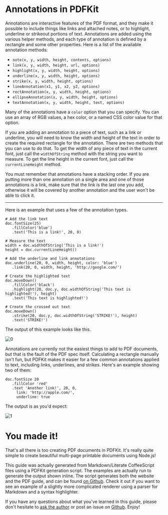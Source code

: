 # Annotations in PDFKit

Annotations are interactive features of the PDF format, and they make it
possible to include things like links and attached notes, or to highlight,
underline or strikeout portions of text. Annotations are added using the
various helper methods, and each type of annotation is defined by a rectangle
and some other properties. Here is a list of the available annotation methods:

* `note(x, y, width, height, contents, options)`
* `link(x, y, width, height, url, options)`
* `highlight(x, y, width, height, options)`
* `underline(x, y, width, height, options)`
* `strike(x, y, width, height, options)`
* `lineAnnotation(x1, y1, x2, y2, options)`
* `rectAnnotation(x, y, width, height, options)`
* `ellipseAnnotation(x, y, width, height, options)`
* `textAnnotation(x, y, width, height, text, options)`

Many of the annotations have a `color` option that you can specify. You can
use an array of RGB values, a hex color, or a named CSS color value for that
option.

If you are adding an annotation to a piece of text, such as a link or
underline, you will need to know the width and height of the text in order to
create the required rectangle for the annotation. There are two methods that
you can use to do that. To get the width of any piece of text in the current
font, just call the `widthOfString` method with the string you want to
measure. To get the line height in the current font, just call the
`currentLineHeight` method.

You must remember that annotations have a stacking order. If you are putting
more than one annotation on a single area and one of those annotations is a
link, make sure that the link is the last one you add, otherwise it will be
covered by another annotation and the user won't be able to click it.

* * *

Here is an example that uses a few of the annotation types.

    # Add the link text
    doc.fontSize(25)
       .fillColor('blue')
       .text('This is a link!', 20, 0)
     
    # Measure the text
    width = doc.widthOfString('This is a link!')
    height = doc.currentLineHeight()   
     
    # Add the underline and link annotations
    doc.underline(20, 0, width, height, color: 'blue')
       .link(20, 0, width, height, 'http://google.com/')
     
    # Create the highlighted text   
    doc.moveDown()
       .fillColor('black')
       .highlight(20, doc.y, doc.widthOfString('This text is highlighted!'), height)
       .text('This text is highlighted!')
     
    # Create the crossed out text   
    doc.moveDown()
       .strike(20, doc.y, doc.widthOfString('STRIKE!'), height)
       .text('STRIKE!')

The output of this example looks like this.

![0](images/annotations.png)

Annotations are currently not the easiest things to add to PDF documents, but
that is the fault of the PDF spec itself. Calculating a rectangle manually isn't
fun, but PDFKit makes it easier for a few common annotations applied to text, including
links, underlines, and strikes.  Here's an example showing two of them:

    doc.fontSize 20
       .fillColor 'red'
       .text 'Another link!', 20, 0,
         link: 'http://apple.com/',
         underline: true

The output is as you'd expect:
         
![1]()

# You made it!

That's all there is too creating PDF documents in PDFKit. It's really quite
simple to create beautiful multi-page printable documents using Node.js!

This guide was actually generated from Markdown/Literate CoffeeScript files using a 
PDFKit generation script. The examples are actually run to generate the output shown
inline. The script generates both the website and the PDF guide, and 
can be found [on Github](http://github.com/devongovett/pdfkit/tree/master/docs/generate.coffee).
Check it out if you want to see an example of a slightly more complicated renderer using
a parser for Markdown and a syntax highlighter.

If you have any questions about what you've learned in this guide, please don't
hesitate to [ask the author](http://twitter.com/devongovett) or post an issue
on [Github](http://github.com/devongovett/pdfkit/issues). Enjoy!
